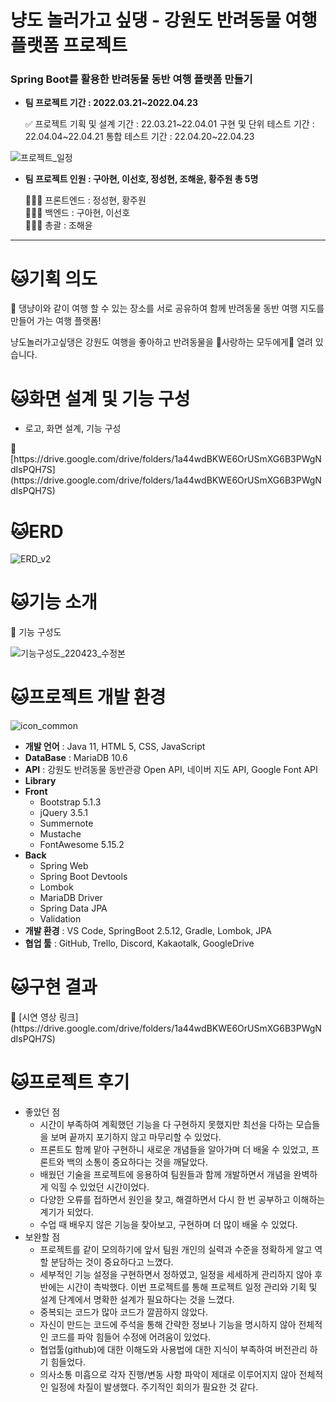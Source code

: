 # 냥도 놀러가고 싶댕 - 강원도 반려동물 여행 플랫폼 프로젝트

### **Spring Boot를 활용한 반려동물 동반 여행 플랫폼 만들기**

- **팀 프로젝트 기간 : 2022.03.21~2022.04.23**
    
    
    <aside>
    ✅ 프로젝트 기획 및 설계 기간 : 22.03.21~22.04.01
    구현 및 단위 테스트 기간 : 22.04.04~22.04.21
    통합 테스트 기간 : 22.04.20~22.04.23

 ![프로젝트_일정](https://user-images.githubusercontent.com/97711613/165016051-44f2cadd-8a17-487b-a67c-f94147474854.png)
    </aside>
    
- **팀 프로젝트 인원 : 구아현, 이선호, 정성현, 조해윤, 황주원 총 5명**
    
    <aside>
    🧑🏻‍💻 프론트엔드 : 정성현, 황주원
    
    </aside>
    
    <aside>
    🧑🏻‍💻 백엔드 : 구아현, 이선호
    
    </aside>
    
    <aside>
    👩🏻‍💻 총괄 : 조해윤
    
    </aside>
    
---

# 🐱기획 의도

<aside>
📌 댕냥이와 같이 여행 할 수 있는 장소를 서로 공유하여
함께 반려동물 동반 여행 지도를 만들어 가는 여행 플랫폼!

냥도놀러가고싶댕은 강원도 여행을 좋아하고
반려동물을 💖사랑하는 모두에게💖 열려 있습니다.

</aside>

# 🐱화면 설계 및 기능 구성

- 로고, 화면 설계, 기능 구성

<aside>
🔗 [https://drive.google.com/drive/folders/1a44wdBKWE6OrUSmXG6B3PWgNdIsPQH7S](https://drive.google.com/drive/folders/1a44wdBKWE6OrUSmXG6B3PWgNdIsPQH7S)

</aside>

# 🐱ERD
![ERD_v2](https://user-images.githubusercontent.com/97711613/165016780-8312d698-6e7e-46dd-917e-2cce0a6d565f.png)

# 🐱기능 소개

<aside>
📎 기능 구성도

   ![기능구성도_220423_수정본](https://user-images.githubusercontent.com/97711613/165016032-08105e2b-5418-4c73-965b-918b3c44aee4.png)
</aside>


# 🐱****프로젝트 개발 환경****
![icon_common](https://user-images.githubusercontent.com/97711613/165016044-81994128-1ce7-4c2c-a5f1-ad06197b7f89.png)
- **개발 언어** : Java 11, HTML 5, CSS, JavaScript
- **DataBase** : MariaDB 10.6
- **API** : 강원도 반려동물 동반관광 Open API, 네이버 지도 API, Google Font API
- **Library**
- **Front**
    - Bootstrap 5.1.3
    - jQuery 3.5.1
    - Summernote
    - Mustache
    - FontAwesome 5.15.2
- **Back**
    - Spring Web
    - Spring Boot Devtools
    - Lombok
    - MariaDB Driver
    - Spring Data JPA
    - Validation
- **개발 환경** : VS Code, SpringBoot 2.5.12, Gradle, Lombok, JPA
- **협업 툴** : GitHub, Trello, Discord, Kakaotalk, GoogleDrive

# 🐱구현 결과

<aside>
🔗 [시연 영상 링크](https://drive.google.com/drive/folders/1a44wdBKWE6OrUSmXG6B3PWgNdIsPQH7S)

</aside>

# 🐱****프로젝트 후기****

- 좋았던 점
    - 시간이 부족하여 계획했던 기능을 다 구현하지 못했지만 최선을 다하는 모습들을 보며 끝까지 포기하지 않고 마무리할 수 있었다.
    - 프론트도 함께 맡아 구현하니 새로운 개념들을 알아가며 더 배울 수 있었고, 프론트와 백의 소통이 중요하다는 것을 깨달았다.
    - 배웠던 기술을 프로젝트에 응용하여 팀원들과 함께 개발하면서 개념을 완벽하게 익힐 수 있었던 시간이었다.
    - 다양한 오류를 접하면서 원인을 찾고, 해결하면서 다시 한 번 공부하고 이해하는 계기가 되었다.
    - 수업 때 배우지 않은 기능을 찾아보고, 구현하며 더 많이 배울 수 있었다.
- 보완할 점
    - 프로젝트를 같이 모의하기에 앞서 팀원 개인의 실력과 수준을 정확하게 알고 역할 분담하는 것이 중요하다고 느꼈다.
    - 세부적인 기능 설정을 구현하면서 정하였고, 일정을 세세하게 관리하지 않아 후반에는 시간이 촉박했다. 이번 프로젝트를 통해 프로젝트 일정 관리와 기획 및 설계 단계에서 명확한 설계가 필요하다는 것을 느꼈다.
    - 중복되는 코드가 많아 코드가 깔끔하지 않았다.
    - 자신이 만드는 코드에 주석을 통해 간략한 정보나 기능을 명시하지 않아  전체적인 코드를 파악 힘들어 수정에 어려움이 있었다.
    - 협업툴(github)에 대한 이해도와 사용법에 대한 지식이 부족하여 버전관리 하기 힘들었다.
    - 의사소통 미흡으로 각자 진행/변동 사항 파악이 제대로 이루어지지 않아 전체적인 일정에 차질이 발생했다. 주기적인 회의가 필요한 것 같다.
